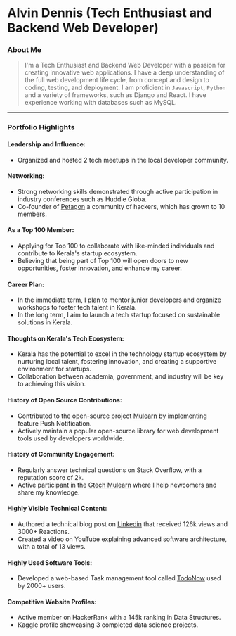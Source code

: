 # Alvin Dennis (Tech Enthusiast and Backend Web Developer)

### About Me

> I'm a Tech Enthusiast and Backend Web Developer with a passion for creating innovative web applications. I have a deep understanding of the full web development life cycle, from concept and design to coding, testing, and deployment. I am proficient in `Javascript`, `Python` and a variety of frameworks, such as Django and React. I have experience working with databases such as MySQL.

---

### Portfolio Highlights

#### Leadership and Influence:


- Organized and hosted 2 tech meetups in the local developer community.

#### Networking:

- Strong networking skills demonstrated through active participation in industry conferences such as Huddle Globa.
- Co-founder of [Petagon](https://www.pentagon.com/group) a community of hackers, which has grown to 10 members.

#### As a Top 100 Member:

- Applying for Top 100 to collaborate with like-minded individuals and contribute to Kerala's startup ecosystem.
- Believing that being part of Top 100 will open doors to new opportunities, foster innovation, and enhance my career.

#### Career Plan:

- In the immediate term, I plan to mentor junior developers and organize workshops to foster tech talent in Kerala.
- In the long term, I aim to launch a tech startup focused on sustainable solutions in Kerala.

#### Thoughts on Kerala's Tech Ecosystem:

- Kerala has the potential to excel in the technology startup ecosystem by nurturing local talent, fostering innovation, and creating a supportive environment for startups.
- Collaboration between academia, government, and industry will be key to achieving this vision.

#### History of Open Source Contributions:

- Contributed to the open-source project [Mulearn](https://github.com/gtech-mulearn/mulearn) by implementing feature Push Notification.
- Actively maintain a popular open-source library for web development tools used by developers worldwide.

#### History of Community Engagement:

- Regularly answer technical questions on Stack Overflow, with a reputation score of 2k.
- Active participant in the [Gtech Mulearn](https://discord.gg/tech-community) where I help newcomers and share my knowledge.

#### Highly Visible Technical Content:

- Authored a technical blog post on [Linkedin](https://linkedin.com/vishakh-abhayan) that received 126k views and 3000+ Reactions.
- Created a video on YouTube explaining advanced software architecture, with a total of 13 views.

#### Highly Used Software Tools:

- Developed a web-based Task management tool called [TodoNow](https://github.com/vishakh-abhayan/TodoNow) used by 2000+ users.

#### Competitive Website Profiles:

- Active member on HackerRank with a 145k ranking in Data Structures.
- Kaggle profile showcasing 3 completed data science projects.
